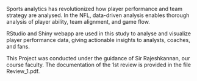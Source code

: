 Sports analytics has revolutionized how player performance and team strategy 
are analysed. 
In the NFL, data-driven analysis enables thorough analysis of 
player ability, team alignment, and game flow. 

RStudio and Shiny webapp are used in this study to analyse and visualize player performance data,
giving actionable insights to analysts, coaches, and fans. 

This Project was conducted under the guidance of Sir Rajeshkannan, our course faculty.
The documentation of the 1st review is provided in the file 
      Review_1.pdf.
